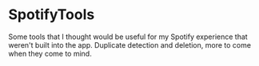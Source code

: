 # SpotifyTools
Some tools that I thought would be useful for my Spotify experience that weren't built into the app. Duplicate detection and deletion, more to come when they come to mind. 
